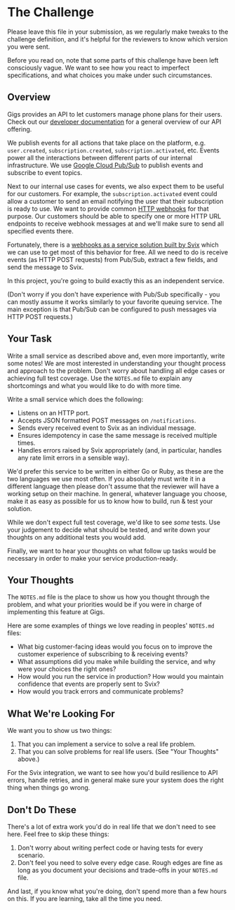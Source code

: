 # The Challenge

Please leave this file in your submission, as we regularly make tweaks to the
challenge definition, and it's helpful for the reviewers to know which version
you were sent.

Before you read on, note that some parts of this challenge have been left
consciously vague. We want to see how you react to imperfect specifications,
and what choices you make under such circumstances.

## Overview

Gigs provides an API to let customers manage phone plans for their users. Check
out our [developer documentation] for a general overview of our API offering.

We publish events for all actions that take place on the platform, e.g.
`user.created`, `subscription.created`, `subscription.activated`, etc. Events
power all the interactions between different parts of our internal
infrastructure. We use [Google Cloud Pub/Sub] to publish events and subscribe to
event topics.

Next to our internal use cases for events, we also expect them to be useful for
our customers. For example, the `subscription.activated` event could allow a
customer to send an email notifying the user that their subscription is ready
to use. We want to provide common [HTTP webhooks][webhooks] for that purpose.
Our customers should be able to specify one or more HTTP URL endpoints to
receive webhook messages at and we'll make sure to send all specified events
there.

Fortunately, there is a [webhooks as a service solution built by Svix][svix]
which we can use to get most of this behavior for free. All we need to do is
receive events (as HTTP POST requests) from Pub/Sub, extract a few fields, and
send the message to Svix.

In this project, you're going to build exactly this as an independent service.

(Don't worry if you don't have experience with Pub/Sub specifically - you can
mostly assume it works similarly to your favorite queuing service. The main
exception is that Pub/Sub can be configured to push messages via HTTP POST
requests.)

## Your Task

Write a small service as described above and, even more importantly, write some
notes! We are most interested in understanding your thought process and approach
to the problem. Don't worry about handling all edge cases or achieving full test
coverage. Use the `NOTES.md` file to explain any shortcomings and what you would
like to do with more time.

Write a small service which does the following:

* Listens on an HTTP port.
* Accepts JSON formatted POST messages on `/notifications`.
* Sends every received event to Svix as an individual message.
* Ensures idempotency in case the same message is received multiple times.
* Handles errors raised by Svix appropriately (and, in particular, handles any
  rate limit errors in a sensible way).

We'd prefer this service to be written in either Go or Ruby, as these are the
two languages we use most often. If you absolutely must write it in a different
language then please don't assume that the reviewer will have a working setup
on their machine. In general, whatever language you choose, make it as easy as
possible for us to know how to build, run & test your solution.

While we don't expect full test coverage, we'd like to see _some_ tests. Use
your judgement to decide what should be tested, and write down your thoughts on
any additional tests you would add.

Finally, we want to hear your thoughts on what follow up tasks would be
necessary in order to make your service production-ready.

## Your Thoughts

The `NOTES.md` file is the place to show us how you thought through the problem,
and what your priorities would be if you were in charge of implementing this
feature at Gigs.

Here are some examples of things we love reading in peoples' `NOTES.md` files:

* What big customer-facing ideas would you focus on to improve the customer
  experience of subscribing to & receiving events?
* What assumptions did you make while building the service, and why were your
  choices the right ones?
* How would you run the service in production? How would you maintain confidence
  that events are properly sent to Svix?
* How would you track errors and communicate problems?

## What We're Looking For

We want you to show us two things:

1. That you can implement a service to solve a real life problem.
1. That you can solve problems for real life users. (See "Your Thoughts" above.)

For the Svix integration, we want to see how you'd build resilience to API
errors, handle retries, and in general make sure your system does the right
thing when things go wrong.

## Don't Do These

There's a lot of extra work you'd do in real life that we don't need to see
here. Feel free to skip these things:

1. Don't worry about writing perfect code or having tests for every scenario.
2. Don't feel you need to solve every edge case. Rough edges are fine as long as
   you document your decisions and trade-offs in your `NOTES.md` file.

And last, if you know what you're doing, don't spend more than a few hours on
this. If you are learning, take all the time you need.

[developer documentation]: https://developers.gigs.com/docs/quickstart
[Google Cloud Pub/Sub]: https://cloud.google.com/pubsub/docs/overview
[svix]: https://www.svix.com/
[webhooks]: https://webhooks.fyi/

